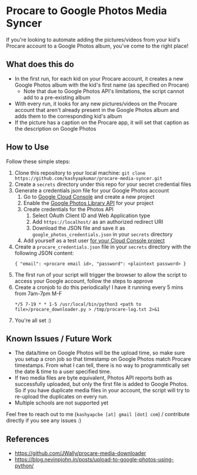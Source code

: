 # Procare to Google Photos Media Syncer

If you're looking to automate adding the pictures/videos from your kid's Procare account to a Google Photos album, you've come to the right place!

## What does this do

* In the first run, for each kid on your Procare account, it creates a new Google Photos album with the kid's first name (as specified on Procare)
  * Note that due to Google Photos API's limitations, the script cannot add to a pre-existing album
* With every run, it looks for any new pictures/videos on the Procare account that aren't already present in the Google Photos album and adds them to the corresponding kid's album
* If the picture has a caption on the Procare app, it will set that caption as the description on Google Photos

## How to Use

Follow these simple steps:

  1. Clone this repository to your local machine: `git clone https://github.com/kashyapkumar/procare-media-syncer.git`
  2. Create a `secrets` directory under this repo for your secret credential files
  3. Generate a credentials json file for your Google Photos account
     1. Go to [Google Cloud Console](https://console.cloud.google.com/) and create a new project
     2. Enable the [Google Photos Library API](https://console.cloud.google.com/marketplace/product/google/photoslibrary.googleapis.com) for your project
     3. Create credentials for the Photos API
         1. Select OAuth Client ID and Web Application type
         2. Add `https://localhost/` as an authorized redirect URI
         3. Download the JSON file and save it as `google_photos_credentials.json` in your `secrets` directory
     4. Add yourself as a test user [for your Cloud Console project](https://console.cloud.google.com/auth/audience)
  4. Create a `procare_credentials.json` file in your `secrets` directory with the following JSON content:
      ```
      { "email": <procare email id>, "password": <plaintext password> }
      ```
  5. The first run of your script will trigger the browser to allow the script to access your Google account, follow the steps to approve
  6. Create a cronjob to do this periodically! I have it running every 5 mins from 7am-7pm M-F
      ```
      */5 7-19 * * 1-5 /usr/local/bin/python3 <path to file>/procare_downloader.py > /tmp/procare-log.txt 2>&1
      ```
  7. You're all set :)

## Known Issues / Future Work
* The data/time on Google Photos will be the upload time, so make sure you setup a cron job so that timestamp on Google Photos match Procare timestamps.
  From what I can tell, there is no way to programmtically set the date & time to a user specified time.
* If two media files are byte equivalent, Photos API reports both as successfully uploaded, but only the first file is added to Google Photos.
  So if you have duplicate media files in your account, the script will try to re-upload the duplicates on every run.
* Multiple schools are not supported yet

Feel free to reach out to me (`kashyapcbe [at] gmail [dot] com`) / contribute directly if you see any issues :)

## References
* https://github.com/JWally/procare-media-downloader
* https://blog.nevinpjohn.in/posts/upload-to-google-photos-using-python/
